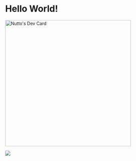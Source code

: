 <h1>Hello World!</h1>
<a href="https://app.daily.dev/nutto"><img src="https://api.daily.dev/devcards/ea1e2dcd89c143a389bd1fb4f7226491.png?r=29s" width="400" alt="Nutto's Dev Card"/></a>
<br>
<p><a href="https://github.com/Nutmito">
<a href="https://github.com/Nutmito"><img src="https://github-readme-stats.vercel.app/api/top-langs/?username=Nutmito&layout=compact&theme=react&hide_border=true" />
</a></p>




